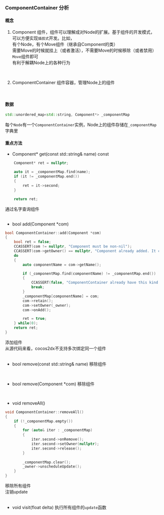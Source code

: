### ComponentContainer 分析

#### 概念
1. Component
组件，组件可以理解成对Node的扩展。基于组件的开发模式，可以方便实现`插拔式`开发。比如，<br>
有个Node，有个Move组件（继承自Component的类）<br>
需要Move的时候就挂上（或者激活），不需要Move的时候移除（或者禁用）`Move`组件即可<br>
有利于解耦Node上的各种行为<br>
<br>

2. ComponentContainer
组件容器，管理Node上的组件
<br>

#### 数据
```cpp
std::unordered_map<std::string, Component*> _componentMap
```
每个`Node`有一个`ComponentContainer`实例，Node上的组件存储在`_componentMap`字典里
<br>

#### 重点方法
- Component* get(const std::string& name) const
```cpp
    Component* ret = nullptr;

    auto it = _componentMap.find(name);
    if (it != _componentMap.end())
    {
        ret = it->second;
    }

    return ret;
```
通过名字查询组件<br>
<br>

- bool add(Component *com)
```cpp
bool ComponentContainer::add(Component *com)
{
    bool ret = false;
    CCASSERT(com != nullptr, "Component must be non-nil");
    CCASSERT(com->getOwner() == nullptr, "Component already added. It can't be added again");
    do
    {
        auto componentName = com->getName();

        if (_componentMap.find(componentName) != _componentMap.end())
        {
            CCASSERT(false, "ComponentContainer already have this kind of component");
            break;
        }
        _componentMap[componentName] = com;
        com->retain();
        com->setOwner(_owner);
        com->onAdd();

        ret = true;
    } while(0);
    return ret;
}
```
添加组件<br>
从源代码来看，cocos2dx不支持多次绑定同一个组件<br>
<br>

- bool remove(const std::string& name)
移除组件<br>
<br>

- bool remove(Component *com)
移除组件<br>
<br>

- void removeAll()
```cpp
void ComponentContainer::removeAll()
{
    if (!_componentMap.empty())
    {
        for (auto& iter : _componentMap)
        {
            iter.second->onRemove();
            iter.second->setOwner(nullptr);
            iter.second->release();
        }
        
        _componentMap.clear();
        _owner->unscheduleUpdate();
    }
}
```
移除所有组件<br>
注销update<br>
<br>

- void visit(float delta)
执行所有组件的`update`函数
